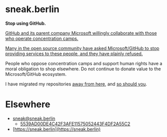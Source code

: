 # sneak.berlin

**Stop using GitHub.**

[GitHub and its parent company Microsoft willingly collaborate with those
who operate concentration
camps.](https://sneak.berlin/20200307/the-case-against-microsoft-and-github/)

[Many in the open source community have asked Microsoft/GitHub to stop
providing services to these people, and they have plainly
refused.](https://www.vice.com/en/article/m7jpgy/open-source-community-changing-github-avatars-drop-ice)

People who oppose concentration camps and support human rights have a moral
obligation to shop elsewhere.  Do not continue to donate value to the
Microsoft/GitHub ecosystem.

I have migrated my repositories [away from here](https://git.eeqj.de/sneak), and [so should you](https://sr.ht).

# Elsewhere

* [sneak@sneak.berlin](mailto:sneak@sneak.berlin)
    * [5539AD00DE4C42F3AFE11575052443F4DF2A55C2](https://sneak.berlin/.well-known/pgpkey.txt)
* [https://sneak.berlin](https://sneak.berlin)

